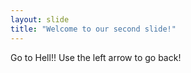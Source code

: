 ```yaml
---
layout: slide
title: "Welcome to our second slide!"
---
```

Go to Hell!!
Use the left arrow to go back!
